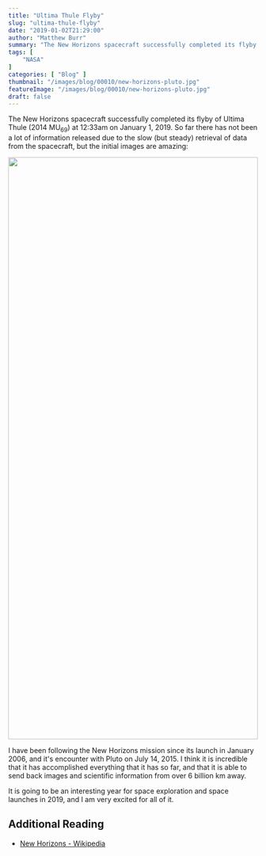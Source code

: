 ```yaml
---
title: "Ultima Thule Flyby"
slug: "ultima-thule-flyby"
date: "2019-01-02T21:29:00"
author: "Matthew Burr"
summary: "The New Horizons spacecraft successfully completed its flyby of Ultima Thule (2014 MU69) at 12:33am on January 1, 2019. So far there has not been a lot of information released due to the slow (but steady) retrieval of data from the spacecraft, but the initial images are amazing."
tags: [
    "NASA"
]
categories: [ "Blog" ]
thumbnail: "/images/blog/00010/new-horizons-pluto.jpg"
featureImage: "/images/blog/00010/new-horizons-pluto.jpg"
draft: false
---
```


The New Horizons spacecraft successfully completed its flyby of Ultima Thule (2014 MU<sub>69</sub>) at 12:33am on January 1, 2019. So far there has not been a lot of information released due to the slow (but steady) retrieval of data from the spacecraft, but the initial images are amazing:

<a href="https://twitter.com/NASA/status/1080562738672427008?s=20">
<img src="/images/blog/00010/new-horizons-pluto-tweet.png" width="1100" height="1176" style="width: 100%; max-width: 550px;"/>
</a>

I have been following the New Horizons mission since its launch in January 2006, and it's encounter with Pluto on July 14, 2015. I think it is incredible that it has accomplished everything that it has so far, and that it is able to send back images and scientific information from over 6 billion km away.

It is going to be an interesting year for space exploration and space launches in 2019, and I am very excited for all of it.

## Additional Reading ##

* [New Horizons - Wikipedia](https://en.wikipedia.org/wiki/New_Horizons)
